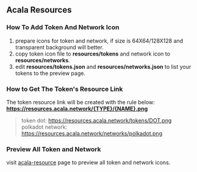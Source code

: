 ## Acala Resources

### How To Add Token And Network Icon
  1. prepare icons for token and network, if size is 64X64/128X128 and transparent background will better.
  2. copy token icon file to **resources/tokens** and network icon to **resources/networks**.
  3. edit **resources/tokens.json** and **resources/networks.json** to list your tokens to the preview page.

### How to Get The Token's Resource Link
  The token resource link will be created with the rule below:
  **https://resources.acala.network/{TYPE}/{NAME}.png**

  > token dot: https://resources.acala.network/tokens/DOT.png   
  > polkadot network: https://resources.acala.network/networks/polkadot.png
  
### Preview All Token and Network
  visit [acala-resource](https://resources.acala.network) page to preview all token and network icons.

